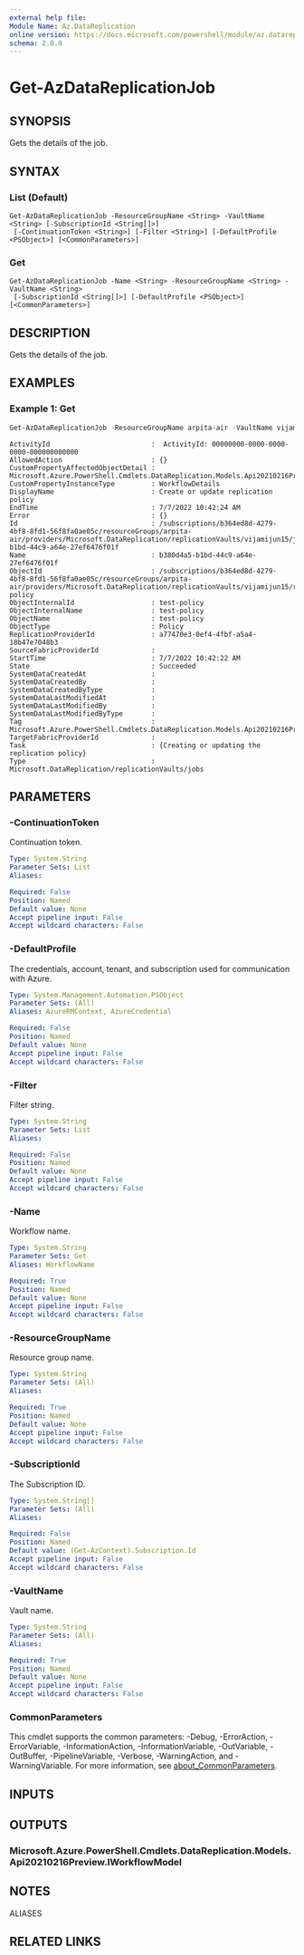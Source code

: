 ```yaml
---
external help file:
Module Name: Az.DataReplication
online version: https://docs.microsoft.com/powershell/module/az.datareplication/get-azdatareplicationjob
schema: 2.0.0
---
```


# Get-AzDataReplicationJob

## SYNOPSIS
Gets the details of the job.

## SYNTAX

### List (Default)
```
Get-AzDataReplicationJob -ResourceGroupName <String> -VaultName <String> [-SubscriptionId <String[]>]
 [-ContinuationToken <String>] [-Filter <String>] [-DefaultProfile <PSObject>] [<CommonParameters>]
```

### Get
```
Get-AzDataReplicationJob -Name <String> -ResourceGroupName <String> -VaultName <String>
 [-SubscriptionId <String[]>] [-DefaultProfile <PSObject>] [<CommonParameters>]
```

## DESCRIPTION
Gets the details of the job.

## EXAMPLES

### Example 1: Get
```powershell
Get-AzDataReplicationJob -ResourceGroupName arpita-air -VaultName vijamijun15 -Name b380d4a5-b1bd-44c9-a64e-27ef6476f01f | fl
```

```output
ActivityId                         :  ActivityId: 00000000-0000-0000-0000-000000000000
AllowedAction                      : {}
CustomPropertyAffectedObjectDetail : Microsoft.Azure.PowerShell.Cmdlets.DataReplication.Models.Api20210216Preview.WorkflowModelCustomPropertiesAffectedObjectDetails
CustomPropertyInstanceType         : WorkflowDetails
DisplayName                        : Create or update replication policy
EndTime                            : 7/7/2022 10:42:24 AM
Error                              : {}
Id                                 : /subscriptions/b364ed8d-4279-4bf8-8fd1-56f8fa0ae05c/resourceGroups/arpita-air/providers/Microsoft.DataReplication/replicationVaults/vijamijun15/jobs/b380d4a5-b1bd-44c9-a64e-27ef6476f01f
Name                               : b380d4a5-b1bd-44c9-a64e-27ef6476f01f
ObjectId                           : /subscriptions/b364ed8d-4279-4bf8-8fd1-56f8fa0ae05c/resourceGroups/arpita-air/providers/Microsoft.DataReplication/replicationVaults/vijamijun15/replicationPolicies/test-policy
ObjectInternalId                   : test-policy
ObjectInternalName                 : test-policy
ObjectName                         : test-policy
ObjectType                         : Policy
ReplicationProviderId              : a77470e3-0ef4-4fbf-a5a4-18b47e7048b3
SourceFabricProviderId             :
StartTime                          : 7/7/2022 10:42:22 AM
State                              : Succeeded
SystemDataCreatedAt                :
SystemDataCreatedBy                :
SystemDataCreatedByType            :
SystemDataLastModifiedAt           :
SystemDataLastModifiedBy           :
SystemDataLastModifiedByType       :
Tag                                : Microsoft.Azure.PowerShell.Cmdlets.DataReplication.Models.Api20210216Preview.WorkflowModelTags
TargetFabricProviderId             :
Task                               : {Creating or updating the replication policy}
Type                               : Microsoft.DataReplication/replicationVaults/jobs
```

## PARAMETERS

### -ContinuationToken
Continuation token.

```yaml
Type: System.String
Parameter Sets: List
Aliases:

Required: False
Position: Named
Default value: None
Accept pipeline input: False
Accept wildcard characters: False
```

### -DefaultProfile
The credentials, account, tenant, and subscription used for communication with Azure.

```yaml
Type: System.Management.Automation.PSObject
Parameter Sets: (All)
Aliases: AzureRMContext, AzureCredential

Required: False
Position: Named
Default value: None
Accept pipeline input: False
Accept wildcard characters: False
```

### -Filter
Filter string.

```yaml
Type: System.String
Parameter Sets: List
Aliases:

Required: False
Position: Named
Default value: None
Accept pipeline input: False
Accept wildcard characters: False
```

### -Name
Workflow name.

```yaml
Type: System.String
Parameter Sets: Get
Aliases: WorkflowName

Required: True
Position: Named
Default value: None
Accept pipeline input: False
Accept wildcard characters: False
```

### -ResourceGroupName
Resource group name.

```yaml
Type: System.String
Parameter Sets: (All)
Aliases:

Required: True
Position: Named
Default value: None
Accept pipeline input: False
Accept wildcard characters: False
```

### -SubscriptionId
The Subscription ID.

```yaml
Type: System.String[]
Parameter Sets: (All)
Aliases:

Required: False
Position: Named
Default value: (Get-AzContext).Subscription.Id
Accept pipeline input: False
Accept wildcard characters: False
```

### -VaultName
Vault name.

```yaml
Type: System.String
Parameter Sets: (All)
Aliases:

Required: True
Position: Named
Default value: None
Accept pipeline input: False
Accept wildcard characters: False
```

### CommonParameters
This cmdlet supports the common parameters: -Debug, -ErrorAction, -ErrorVariable, -InformationAction, -InformationVariable, -OutVariable, -OutBuffer, -PipelineVariable, -Verbose, -WarningAction, and -WarningVariable. For more information, see [about_CommonParameters](http://go.microsoft.com/fwlink/?LinkID=113216).

## INPUTS

## OUTPUTS

### Microsoft.Azure.PowerShell.Cmdlets.DataReplication.Models.Api20210216Preview.IWorkflowModel

## NOTES

ALIASES

## RELATED LINKS

